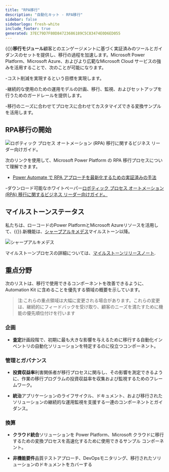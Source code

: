 ```yaml
---
title: "RPA移行"
description: "自動化キット - RPA移行"
sidebar: false
sidebarlogo: fresh-white
include_footer: true
generated: 37EC79D7F80D84723686189C5C83474E0D6ED055
---
```


{{<product-name>}}**移行モジュール**顧客とのエンゲージメントに基づく実証済みのツールとガイダンスのセットを提供し、移行の過程を加速します。Microsoft Power Platform、Microsoft Azure、およびより広範なMicrosoft Cloud サービスの強みを活用することで、次のことが可能になります。

-コスト削減を実現するという目標を実現します。

-継続的な使用のための運用モデルの計画、移行、監視、およびセットアップを行うためのガードレールを提供します。

-移行のニーズに合わせてプロセスに合わせてカスタマイズできる変換サンプルを活用します。

## RPA移行の開始

![ロボティック プロセス オートメーション (RPA) 移行に関するビジネス リーダー向けガイド。](https://msflowblogscdn.azureedge.net/wp-content/uploads/2022/01/RPAWhitepaper_Img-241x300.png)

次のリンクを使用して、Microsoft Power Platform の RPA 移行プロセスについて理解できます。

- [Power Automate で RPA アプローチを最新化するための実証済みの手法](https://powerautomate.microsoft.com/blog/proven-methods-to-modernize-your-rpa-approach-with-power-automate/)

-ダウンロード可能なホワイトペーパー[ロボティック プロセス オートメーション (RPA) 移行に関するビジネス リーダー向けガイド。](https://aka.ms/PAD/RPAMigrationWhitepaper)

## マイルストーンステータス

私たちは、ローコードのPower PlatformとMicrosoft Azureリソースを活用して、{{<product-name>}}.新機能は、[シャープアルキメデス](/ja/releases/november-2022)マイルストーン以降。

![シャープアルキメデス](/images/sharp-archimedes.png)

マイルストーンプロセスの詳細については、[マイルストーンリリースノート](/ja/releases/milestones).

## 重点分野

次のリストは、移行で使用できるコンポーネントを改善できるように、Automation Kit に含めることを優先する領域の概要を示しています。

> 注:これらの重点領域は大幅に変更される場合があります。これらの変更は、継続的にフィードバックを受け取り、顧客のニーズを満たすために機能の優先順位付けを行います

### 企画

- **査定**計画段階で、初期に最も大きな影響を与えるために移行する自動化インベントリの自動化ソリューションを特定するのに役立つコンポーネント。

### 管理とガバナンス

- **投資収益率**利害関係者が移行プロセスに関与し、その影響を測定できるように、作業の移行プログラムの投資収益率を収集および監視するためのフレームワーク。

- **統治**アプリケーションのライフサイクル、ドキュメント、および移行されたソリューションの継続的な運用監視を支援する一連のコンポーネントとガイダンス。

### 換算

- **クラウド統合**ソリューションを Power Platform、Microsoft クラウドに移行するための変換プロセスを高速化するために使用できるサンプル コンポーネント。

- **非機能要件**品質テストアプローチ、DevOpsモニタリング、移行されたソリューションのドキュメントをカバーする
